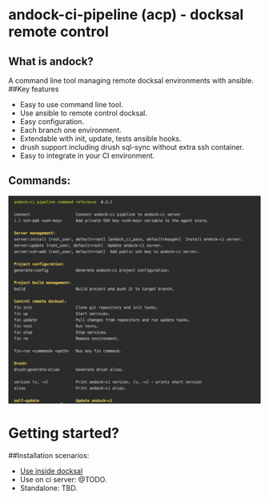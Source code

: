 # andock-ci-pipeline (acp) - docksal remote control
## What is andock?
A command line tool managing remote docksal environments with ansible.   
##Key features
* Easy to use command line tool.
* Use ansible to remote control docksal.
* Easy configuration.
* Each branch one environment.
* Extendable with init, update, tests ansible hooks.
* drush support including drush sql-sync without extra ssh container.
* Easy to integrate in your CI environment.

## Commands:
![alt text](docs/commands.png "Logo Title Text 1")


# Getting started?

##Installation scenarios:

* [Use inside docksal](../getting-started-docksal/setup.md)
* Use on ci server: @TODO.
* Standalone: TBD.
